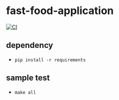 # fast-food-application
[![CI](https://github.com/sammiee5311/fast-food-application/actions/workflows/CI.yml/badge.svg?branch=main)](https://github.com/sammiee5311/fast-food-application/actions/workflows/CI.yml)

## dependency
- `pip install -r requirements`

## sample test
- `make all`